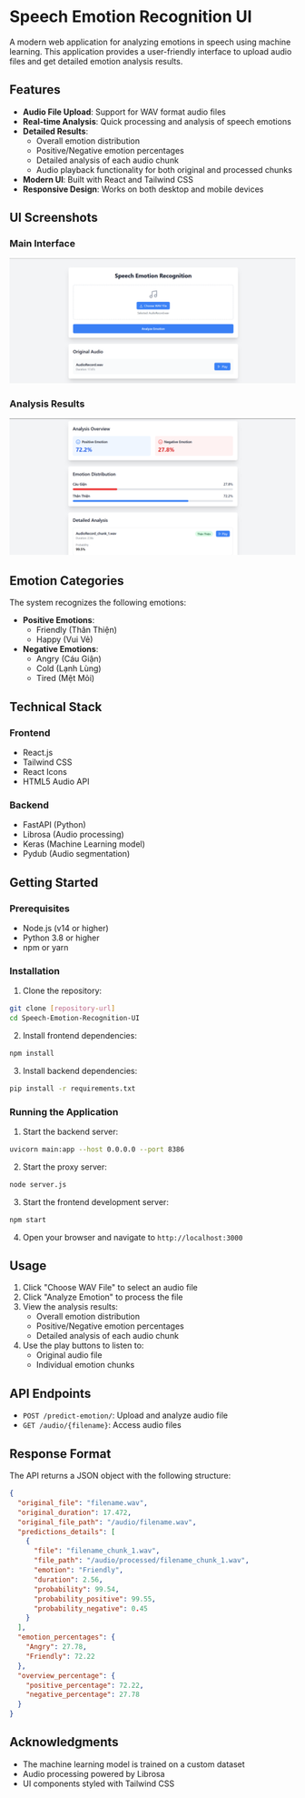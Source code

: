 # Speech Emotion Recognition UI

A modern web application for analyzing emotions in speech using machine learning. This application provides a user-friendly interface to upload audio files and get detailed emotion analysis results.

## Features

- **Audio File Upload**: Support for WAV format audio files
- **Real-time Analysis**: Quick processing and analysis of speech emotions
- **Detailed Results**:
  - Overall emotion distribution
  - Positive/Negative emotion percentages
  - Detailed analysis of each audio chunk
  - Audio playback functionality for both original and processed chunks
- **Modern UI**: Built with React and Tailwind CSS
- **Responsive Design**: Works on both desktop and mobile devices

## UI Screenshots

### Main Interface

![Main Interface](src/assets/images/UI-1.png)

### Analysis Results

![Analysis Results](src/assets/images/UI-2.png)

## Emotion Categories

The system recognizes the following emotions:

- **Positive Emotions**:
  - Friendly (Thân Thiện)
  - Happy (Vui Vẻ)
- **Negative Emotions**:
  - Angry (Cáu Giận)
  - Cold (Lạnh Lùng)
  - Tired (Mệt Mỏi)

## Technical Stack

### Frontend

- React.js
- Tailwind CSS
- React Icons
- HTML5 Audio API

### Backend

- FastAPI (Python)
- Librosa (Audio processing)
- Keras (Machine Learning model)
- Pydub (Audio segmentation)

## Getting Started

### Prerequisites

- Node.js (v14 or higher)
- Python 3.8 or higher
- npm or yarn

### Installation

1. Clone the repository:

```bash
git clone [repository-url]
cd Speech-Emotion-Recognition-UI
```

2. Install frontend dependencies:

```bash
npm install
```

3. Install backend dependencies:

```bash
pip install -r requirements.txt
```

### Running the Application

1. Start the backend server:

```bash
uvicorn main:app --host 0.0.0.0 --port 8386
```

2. Start the proxy server:

```bash
node server.js
```

3. Start the frontend development server:

```bash
npm start
```

4. Open your browser and navigate to `http://localhost:3000`

## Usage

1. Click "Choose WAV File" to select an audio file
2. Click "Analyze Emotion" to process the file
3. View the analysis results:
   - Overall emotion distribution
   - Positive/Negative emotion percentages
   - Detailed analysis of each audio chunk
4. Use the play buttons to listen to:
   - Original audio file
   - Individual emotion chunks

## API Endpoints

- `POST /predict-emotion/`: Upload and analyze audio file
- `GET /audio/{filename}`: Access audio files

## Response Format

The API returns a JSON object with the following structure:

```json
{
  "original_file": "filename.wav",
  "original_duration": 17.472,
  "original_file_path": "/audio/filename.wav",
  "predictions_details": [
    {
      "file": "filename_chunk_1.wav",
      "file_path": "/audio/processed/filename_chunk_1.wav",
      "emotion": "Friendly",
      "duration": 2.56,
      "probability": 99.54,
      "probability_positive": 99.55,
      "probability_negative": 0.45
    }
  ],
  "emotion_percentages": {
    "Angry": 27.78,
    "Friendly": 72.22
  },
  "overview_percentage": {
    "positive_percentage": 72.22,
    "negative_percentage": 27.78
  }
}
```

## Acknowledgments

- The machine learning model is trained on a custom dataset
- Audio processing powered by Librosa
- UI components styled with Tailwind CSS
